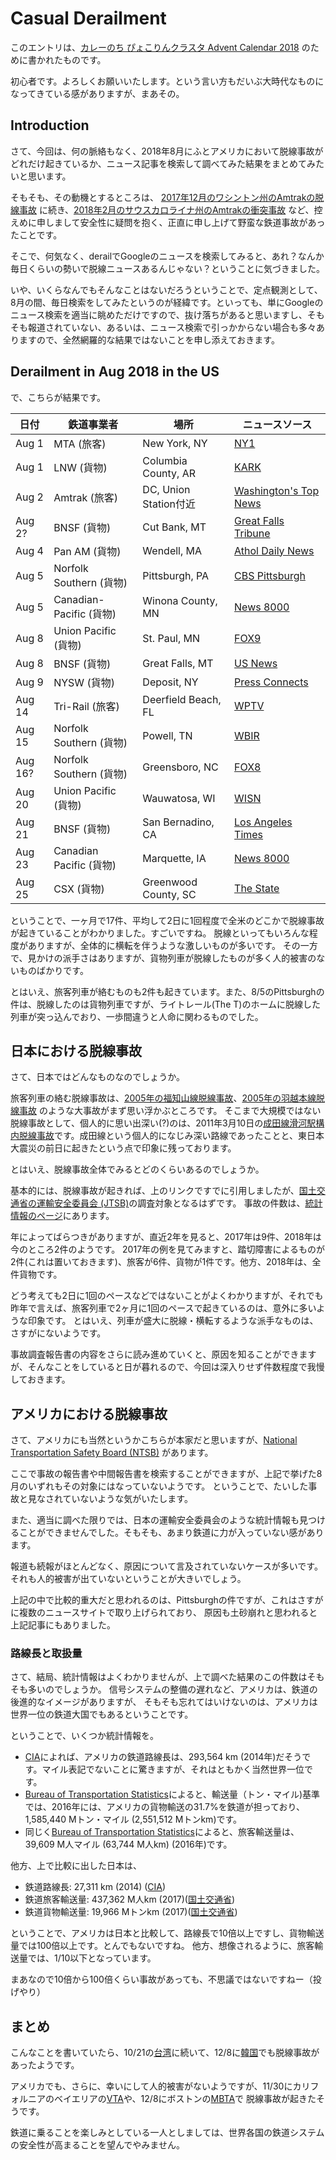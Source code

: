 # Casual Derailment

このエントリは、[カレーのち ぴょこりんクラスタ Advent Calendar 2018](https://adventar.org/calendars/3145) のために書かれたものです。

初心者です。よろしくお願いいたします。という言い方もだいぶ大時代なものになってきている感がありますが、まあその。

## Introduction

さて、今回は、何の脈絡もなく、2018年8月にふとアメリカにおいて脱線事故がどれだけ起きているか、ニュース記事を検索して調べてみた結果をまとめてみたいと思います。

そもそも、その動機とするところは、 [2017年12月のワシントン州のAmtrakの脱線事故](https://en.wikipedia.org/wiki/2017_Washington_train_derailment) に続き、[2018年2月のサウスカロライナ州のAmtrakの衝突事故](https://en.wikipedia.org/wiki/Cayce,_South_Carolina_train_collision) など、控えめに申しまして安全性に疑問を抱く、正直に申し上げて野蛮な鉄道事故があったことです。

そこで、何気なく、derailでGoogleのニュースを検索してみると、あれ？なんか毎日くらいの勢いで脱線ニュースあるんじゃない？ということに気づきました。

いや、いくらなんでもそんなことはないだろうということで、定点観測として、8月の間、毎日検索をしてみたというのが経緯です。といっても、単にGoogleのニュース検索を適当に眺めただけですので、抜け落ちがあると思いますし、そもそも報道されていない、あるいは、ニュース検索で引っかからない場合も多々ありますので、全然網羅的な結果ではないことを申し添えておきます。

## Derailment in Aug 2018 in the US

で、こちらが結果です。

|日付   | 鉄道事業者        | 場所                  | ニュースソース |
|-------|-------------------|-----------------------|--|
| Aug 1 | MTA (旅客)        | New York, NY          | [NY1](http://www.ny1.com/nyc/all-boroughs/news/2018/08/01/lirr-train-axle-derails-port-washington-branch)|
| Aug 1 | LNW (貨物)        | Columbia County, AR   | [KARK](https://www.kark.com/news/state-news/train-derails-in-columbia-county-hwy-98-closed-near-mcneil-waldo/1339997478)|
| Aug 2 | Amtrak (旅客)     | DC, Union Station付近 | [Washington's Top News](https://wtop.com/dc-transit/2018/08/amtrak-train-derails-outside-dcs-union-station/)|
| Aug 2?| BNSF (貨物)       | Cut Bank, MT          | [Great Falls Tribune](https://www.greatfallstribune.com/story/news/2018/08/02/dozen-train-cars-derail-near-cut-bank-creek-spilling-grain/894020002/)|
| Aug 4 | Pan AM (貨物)     | Wendell, MA           | [Athol Daily News](https://www.atholdailynews.com/Freight-train-derailment-in-Wendell-19291715)|
| Aug 5 | Norfolk Southern (貨物)     | Pittsburgh, PA        | [CBS Pittsburgh](https://pittsburgh.cbslocal.com/2018/08/05/freight-train-derailment-station-square/) |
| Aug 5 | Canadian-Pacific (貨物) | Winona County, MN         | [News 8000](https://www.news8000.com/news/freight-train-derailment-in-winona-county/777845905) |
| Aug 8 | Union Pacific (貨物)    | St. Paul, MN              | [FOX9](http://www.fox9.com/news/2-locomotives-derail-in-st-paul-spilling-diesel-into-mississippi-river)|
| Aug 8 | BNSF (貨物)             | Great Falls, MT           | [US News](https://www.usnews.com/news/best-states/montana/articles/2018-08-08/empty-train-cars-derail-in-great-falls)|
| Aug 9 | NYSW (貨物)             | Deposit, NY               | [Press Connects](https://www.pressconnects.com/story/news/public-safety/2018/08/17/train-derail-deposit-ny-dec-diesel-delaware-river/1022062002/)|
| Aug 14| Tri-Rail (旅客)         | Deerfield Beach, FL       | [WPTV](https://www.wptv.com/news/state/tri-rail-train-derails-in-deerfield-beach-bso-says-no-injuries)|
| Aug 15| Norfolk Southern (貨物) | Powell, TN                | [WBIR](https://www.wbir.com/article/news/local/three-norfolk-southern-train-cars-derail-near-powell/51-584280772)|
| Aug 16?| Norfolk Southern (貨物)| Greensboro, NC            | [FOX8](https://myfox8.com/2018/08/16/train-derails-on-way-through-greensboro/)|
| Aug 20| Union Pacific (貨物)    | Wauwatosa, WI             | [WISN](https://www.wisn.com/article/train-cars-derail-spill-sand-in-wauwatosa/22786105)|
| Aug 21| BNSF (貨物)             | San Bernadino, CA         | [Los Angeles Times](https://www.latimes.com/local/lanow/la-me-ln-train-derailment-20180821-story.html)|
| Aug 23| Canadian Pacific (貨物) | Marquette, IA             | [News 8000](https://www.news8000.com/news/train-derails-in-marquette-iowa/785349366)|
| Aug 25| CSX (貨物)              | Greenwood County, SC      | [The State](https://www.thestate.com/latest-news/article217336990.html)|

ということで、一ヶ月で17件、平均して2日に1回程度で全米のどこかで脱線事故が起きていることがわかりました。すごいですね。
脱線といってもいろんな程度がありますが、全体的に横転を伴うような激しいものが多いです。
その一方で、見かけの派手さはありますが、貨物列車が脱線したものが多く人的被害のないものばかりです。

とはいえ、旅客列車が絡むものも2件も起きています。また、8/5のPittsburghの件は、脱線したのは貨物列車ですが、ライトレール(The T)のホームに脱線した列車が突っ込んでおり、一歩間違うと人命に関わるものでした。

## 日本における脱線事故

さて、日本ではどんなものなのでしょうか。

旅客列車の絡む脱線事故は、[2005年の福知山線脱線事故](https://ja.wikipedia.org/wiki/JR%E7%A6%8F%E7%9F%A5%E5%B1%B1%E7%B7%9A%E8%84%B1%E7%B7%9A%E4%BA%8B%E6%95%85)、[2005年の羽越本線脱線事故](https://ja.wikipedia.org/wiki/JR%E7%BE%BD%E8%B6%8A%E6%9C%AC%E7%B7%9A%E8%84%B1%E7%B7%9A%E4%BA%8B%E6%95%85) のような大事故がまず思い浮かぶところです。
そこまで大規模ではない脱線事故として、個人的に思い出深い(?)のは、2011年3月10日の[成田線滑河駅構内脱線事故](https://jtsb.mlit.go.jp/jtsb/railway/detail.php?id=1795)です。成田線という個人的になじみ深い路線であったことと、東日本大震災の前日に起きたという点で印象に残っております。

とはいえ、脱線事故全体でみるとどのくらいあるのでしょうか。

基本的には、脱線事故が起きれば、上のリンクですでに引用しましたが、[国土交通省の運輸安全委員会 (JTSB)](http://www.mlit.go.jp/jtsb/index.html)の調査対象となるはずです。
事故の件数は、[統計情報のページ](https://jtsb.mlit.go.jp/jtsb/railway/rail-accident-toukei.php)にあります。

年によってばらつきがありますが、直近2年を見ると、2017年は9件、2018年は今のところ2件のようです。
2017年の例を見てみますと、踏切障害によるものが2件(これは置いておきます)、旅客が6件、貨物が1件です。他方、2018年は、全件貨物です。

どう考えても2日に1回のペースなどではないことがよくわかりますが、それでも昨年で言えば、旅客列車で2ヶ月に1回のペースで起きているのは、意外に多いような印象です。
とはいえ、列車が盛大に脱線・横転するような派手なものは、さすがにないようです。

事故調査報告書の内容をさらに読み進めていくと、原因を知ることができますが、そんなことをしていると日が暮れるので、今回は深入りせず件数程度で我慢しておきます。

## アメリカにおける脱線事故

さて、アメリカにも当然というかこちらが本家だと思いますが、[National Transportation Safety Board (NTSB)](https://www.ntsb.gov/Pages/default.aspx) があります。

ここで事故の報告書や中間報告書を検索することができますが、上記で挙げた8月のいずれもその対象にはなっていないようです。
ということで、たいした事故と見なされていないような気がいたします。

また、適当に調べた限りでは、日本の運輸安全委員会のような統計情報も見つけることができませんでした。そもそも、あまり鉄道に力が入っていない感があります。

報道も続報がほとんどなく、原因について言及されていないケースが多いです。それも人的被害が出ていないということが大きいでしょう。

上記の中で比較的重大だと思われるのは、Pittsburghの件ですが、これはさすがに複数のニュースサイトで取り上げられており、
原因も土砂崩れと思われると上記記事にもありました。

### 路線長と取扱量

さて、結局、統計情報はよくわかりませんが、上で調べた結果のこの件数はそもそも多いのでしょうか。
信号システムの整備の遅れなど、アメリカは、鉄道の後進的なイメージがありますが、
そもそも忘れてはいけないのは、アメリカは世界一位の鉄道大国でもあるということです。

ということで、いくつか統計情報を。

- [CIA](https://www.cia.gov/library/publications/the-world-factbook/geos/us.html)によれば、アメリカの鉄道路線長は、293,564 km (2014年)だそうです。マイル表記でないことに驚きますが、それはともかく当然世界一位です。
- [Bureau of Transportation Statistics](https://www.bts.gov/content/us-ton-miles-freight)によると、輸送量（トン・マイル)基準では、2016年には、アメリカの貨物輸送の31.7%を鉄道が担っており、1,585,440 Mトン・マイル (2,551,512 Mトンkm)です。
- 同じく[Bureau of Transportation Statistics](https://www.bts.gov/content/us-passenger-miles)によると、旅客輸送量は、39,609 M人マイル (63,744 M人km) (2016年)です。

他方、上で比較に出した日本は、

- 鉄道路線長: 27,311 km (2014) ([CIA](https://www.cia.gov/library/publications/the-world-factbook/rankorder/2121rank.html))
- 鉄道旅客輸送量: 437,362 M人km (2017)([国土交通省](http://www.mlit.go.jp/k-toukei/10/annual/10a0excel.html))
- 鉄道貨物輸送量: 19,966 Mトンkm (2017)([国土交通省](http://www.mlit.go.jp/k-toukei/10/annual/10a0excel.html))

ということで、アメリカは日本と比較して、路線長で10倍以上ですし、貨物輸送量では100倍以上です。とんでもないですね。
他方、想像されるように、旅客輸送量では、1/10以下となっています。

まあなので10倍から100倍くらい事故があっても、不思議ではないですねー（投げやり）

## まとめ

こんなことを書いていたら、10/21の[台湾](https://zh.wikipedia.org/wiki/2018%E5%B9%B4%E5%AE%9C%E8%98%AD%E6%99%AE%E6%82%A0%E7%91%AA%E5%88%97%E8%BB%8A%E5%87%BA%E8%BB%8C%E4%BA%8B%E6%95%85)に続いて、12/8に[韓国](http://www.koreaherald.com/view.php?ud=20181208000034)でも脱線事故があったようです。

アメリカでも、さらに、幸いにして人的被害がないようですが、11/30にカリフォルニアのベイエリアの[VTA](https://www.nbcbayarea.com/news/local/VTA-Train-Derails-in-San-Jose-501671011.html)や、12/8にボストンの[MBTA](https://www.necn.com/news/new-england/MBTA-Green-Line-Train-Derails-in-Boston-502257091-1.html)で
脱線事故が起きたそうです。

鉄道に乗ることを楽しみとしている一人としましては、世界各国の鉄道システムの安全性が高まることを望んでやみません。
